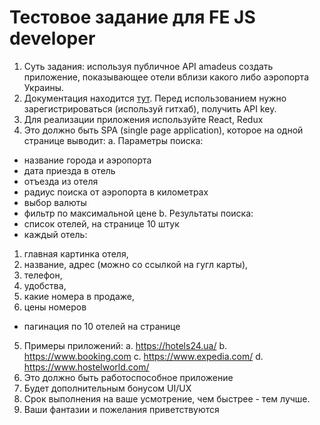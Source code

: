 # Тестовое задание для FE JS developer
1. Суть задания: используя публичное API amadeus создать приложение, показывающее отели вблизи какого либо аэропорта Украины.
2. Документация находится [тут](https://sandbox.amadeus.com/travel-innovation-sandbox/apis/get/hotels/search-airport). Перед использованием нужно зарегистрироваться (используй гитхаб), получить API key.
3. Для реализации приложения используйте React, Redux
4. Это должно быть SPA (single page application), которое на одной странице выводит:
a. Параметры поиска: 
- название города и аэропорта
- дата приезда в отель
- отъезда из отеля
- радиус поиска от аэропорта в километрах
- выбор валюты
- фильтр по максимальной цене
b. Результаты поиска:
- список отелей, на странице 10 штук
- каждый отель: 
1. главная картинка отеля, 
2. название, адрес (можно со ссылкой на гугл карты), 
3. телефон, 
4. удобства, 
5. какие номера в продаже, 
6. цены номеров
- пагинация по 10 отелей на странице
5. Примеры приложений:
a. https://hotels24.ua/ 
b. https://www.booking.com
c. https://www.expedia.com/
d. https://www.hostelworld.com/ 
6. Это должно быть работоспособное приложение
7. Будет дополнительным бонусом UI/UX
8. Срок выполнения на ваше усмотрение, чем быстрее - тем лучше.
9. Ваши фантазии и пожелания приветствуются
